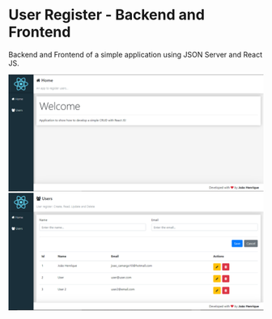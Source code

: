 # User Register - Backend and Frontend
Backend and Frontend of a simple application using JSON Server and React JS.

<img src="static/1.jpg" width="700"> <img src="static/2.jpg" width="700">